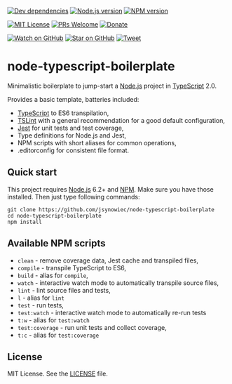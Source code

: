 [![Dev dependencies][dependencies-badge]][dependencies]
[![Node.js version][nodejs-badge]][nodejs]
[![NPM version][npm-badge]][npm]

[![MIT License][license-badge]][LICENSE]
[![PRs Welcome][prs-badge]][prs]
[![Donate][donate-badge]][donate]

[![Watch on GitHub][github-watch-badge]][github-watch]
[![Star on GitHub][github-star-badge]][github-star]
[![Tweet][twitter-badge]][twitter]

# node-typescript-boilerplate

Minimalistic boilerplate to jump-start a [Node.js][nodejs] project in [TypeScript][typescript] 2.0.

Provides a basic template, batteries included:

+ [TypeScript][typescript] to ES6 transpilation,
+ [TSLint][tslint] with a general recommendation for a good default configuration, 
+ [Jest][jest] for unit tests and test coverage,
+ Type definitions for Node.js and Jest,
+ NPM scripts with short aliases for common operations,
+ .editorconfig for consistent file format.

## Quick start

This project requires [Node.js][nodejs] 6.2+ and [NPM][npm]. Make sure you have those installed. Then just type following commands:

```
git clone https://github.com/jsynowiec/node-typescript-boilerplate
cd node-typescript-boilerplate
npm install
```

## Available NPM scripts

+ `clean` - remove coverage data, Jest cache and transpiled files,
+ `compile` - transpile TypeScript to ES6,
+ `build` - alias for `compile`,
+ `watch` - interactive watch mode to automatically transpile source files, 
+ `lint` - lint source files and tests,
+ `l` - alias for `lint`
+ `test` - run tests,
+ `test:watch` - interactive watch mode to automatically re-run tests
+ `t:w` - alias for `test:watch`
+ `test:coverage` - run unit tests and collect coverage,
+ `t:c` - alias for `test:coverage`

## License
MIT License. See the [LICENSE](https://github.com/jsynowiec/node-typescript-boilerplate/blob/master/LICENSE) file.

[dependencies-badge]: https://david-dm.org/jsynowiec/node-typescript-boilerplate/dev-status.svg?style=flat-square
[dependencies]: https://david-dm.org/jsynowiec/node-typescript-boilerplate?type=dev
[nodejs-badge]: https://img.shields.io/badge/node->=%206.2.x-blue.svg?style=flat-square
[nodejs]: https://nodejs.org/dist/latest-v6.x/docs/api/
[npm-badge]: https://img.shields.io/badge/npm->=%203.x-blue.svg?style=flat-square
[npm]: https://docs.npmjs.com/
[typescript]: https://www.typescriptlang.org/
[license-badge]: https://img.shields.io/badge/license-MIT-blue.svg?style=flat-square
[license]: https://github.com/jsynowiec/node-typescript-boilerplate/blob/master/LICENSE
[prs-badge]: https://img.shields.io/badge/PRs-welcome-brightgreen.svg?style=flat-square
[prs]: http://makeapullrequest.com
[donate-badge]: https://img.shields.io/badge/$-support-green.svg?style=flat-square
[donate]: http://bit.ly/donate-js
[github-watch-badge]: https://img.shields.io/github/watchers/jsynowiec/node-typescript-boilerplate.svg?style=social
[github-watch]: https://github.com/jsynowiec/node-typescript-boilerplate/watchers
[github-star-badge]: https://img.shields.io/github/stars/jsynowiec/node-typescript-boilerplate.svg?style=social
[github-star]: https://github.com/jsynowiec/node-typescript-boilerplate/stargazers
[twitter]: https://twitter.com/intent/tweet?text=Check%20out%20this%20Node.js%20TypeScript%20boilerplate!%20https://github.com/jsynowiec/node-typescript-boilerplate%20%F0%9F%91%8D
[twitter-badge]: https://img.shields.io/twitter/url/https/jsynowiec/node-typescript-boilerplate.svg?style=social
[jest]: https://facebook.github.io/jest/
[tslint]: https://palantir.github.io/tslint/